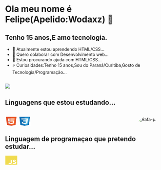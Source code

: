 # Ola meu nome é Felipe(Apelido:Wodaxz) 👋
## Tenho 15 anos,E amo tecnologia.
  
  
- 🌱 Atualmente estou aprendendo HTML/CSS...
- 👯 Quero colaborar com Desenvolvimento web...
- 🤔 Estou procurando ajuda com HTML/CSS...
- ⚡ Curiosidades:Tenho 15 anos,Sou do Paraná/Curitiba,Gosto de Tecnologia/Programação...

##

<div> 
  
 <a href="https://discord.gg/jaEsFWsT" target="_blank"><img src="https://img.shields.io/badge/Discord-7289DA?style=for-the-badge&logo=discord&logoColor=white" target="_blank"></a> 
 
 
  
</div>

## Linguagens que estou estudando...

<div style="display: inline_block"><br>
  <img align="center" alt="Rafa-HTML" height="30" width="40" src="https://raw.githubusercontent.com/devicons/devicon/master/icons/html5/html5-original.svg">
  <img align="center" alt="Rafa-CSS" height="30" width="40" src="https://raw.githubusercontent.com/devicons/devicon/master/icons/css3/css3-original.svg">
  <img align="right" alt="Rafa-pic" height="250" style="border-radius:50px;" src="https://cdn.discordapp.com/attachments/872176549489680424/1064512521224065065/jujutsu-kaisen-gif-2.gif">
</div>

## Linguagem de programaçao que pretendo estudar...

</div>
  <img align="center" alt="Rafa-Js" height="30" width="40" src="https://raw.githubusercontent.com/devicons/devicon/master/icons/javascript/javascript-plain.svg">

</div>

